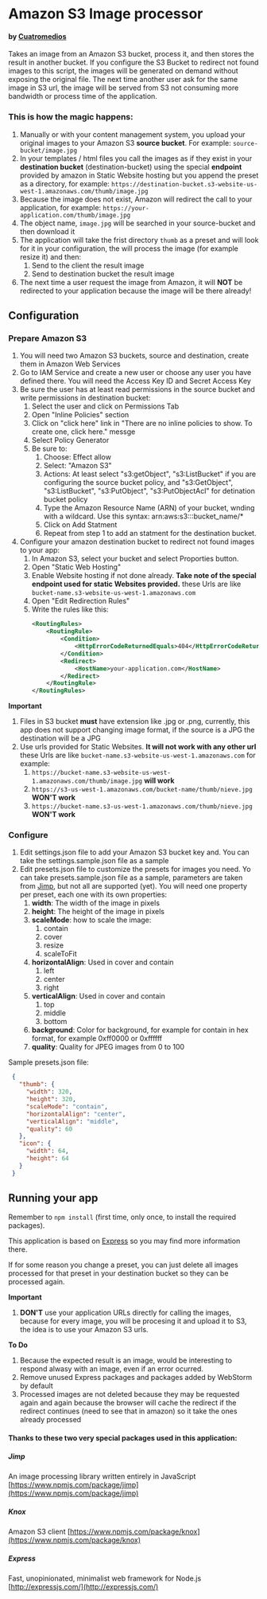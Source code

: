 # Amazon S3 Image processor

#### by [Cuatromedios](http://www.cuatromedios.com/)
 
 Takes an image from an Amazon S3 bucket, process it, and then stores the result in another bucket. If you configure the S3 Bucket to redirect not found images to this script, the images will be generated on demand without exposing the original file. The next time another user ask for the same image in S3 url, the image will be served from S3 not consuming more bandwidth or process time of the application.
 
 ### This is how the magic happens:
 
 1. Manually or with your content management system, you upload your original images to your Amazon S3 **source bucket**. For example: ```source-bucket/image.jpg```
 2. In your templates / html files you call the images as if they exist in your **destination bucket** (destination-bucket) using the special **endpoint** provided by amazon in Static Website hosting but you append the preset as a directory, for example: ```https://destination-bucket.s3-website-us-west-1.amazonaws.com/thumb/image.jpg```
 3. Because the image does not exist, Amazon will redirect the call to your application, for example: ```https://your-application.com/thumb/image.jpg```
 4. The object name, ```image.jpg``` will be searched in your source-bucket and then download it
 5. The application will take the frist directory ```thumb``` as a preset and will look for it in your configuration, the will process the image (for example resize it) and then:
     1. Send to the client the result image
     2. Send to destination bucket the result image
 6. The next time a user request the image from Amazon, it will **NOT** be redirected to your application because the image will be there already!
 
 ## Configuration
 
 ### Prepare Amazon S3
 
 1. You will need two Amazon S3 buckets, source and destination, create them in Amazon Web Services
 2. Go to IAM Service and create a new user or choose any user you have defined there. You will need the Access Key ID and Secret Access Key
 3. Be sure the user has at least read permissions in the source bucket and write permissions in destination bucket:
    1. Select the user and click on Permissions Tab
    2. Open "Inline Policies" section
    3. Click on "click here" link in "There are no inline policies to show. To create one, click here." messge
    4. Select Policy Generator
    5. Be sure to:
        1. Choose: Effect allow
        2. Select: "Amazon S3"
        3. Actions: At least select "s3:getObject", "s3:ListBucket" if you are configuring the source bucket policy, and  "s3:GetObject", "s3:ListBucket", "s3:PutObject", "s3:PutObjectAcl" for detination bucket policy
        4. Type the Amazon Resource Name (ARN) of your bucket, wnding with a wildcard. Use this syntax: arn:aws:s3:::bucket_name/*
        5. Click on Add Statment
        6. Repeat from step 1 to add an statment for the destination bucket.
  4. Configure your amazon destination bucket to redirect not found images to your app:
     1. In Amazon S3, select your bucket and select Proporties button.
     2. Open "Static Web Hosting"
     3. Enable Website hosting if not done already. **Take note of the special endpoint used for static Websites provided.** these Urls are like ```bucket-name.s3-website-us-west-1.amazonaws.com```
     4. Open "Edit Redirection Rules"
     5. Write the rules like this:
        ```XML
        <RoutingRules>
            <RoutingRule>
                <Condition>
                    <HttpErrorCodeReturnedEquals>404</HttpErrorCodeReturnedEquals>
                </Condition>
                <Redirect>
                    <HostName>your-application.com</HostName>
                </Redirect>
            </RoutingRule>
        </RoutingRules>
        ```
        
 **Important**
 1. Files in S3 bucket **must** have extension like .jpg or .png, currently, this app does not support changing image format, if the source is a JPG the destination will be a JPG
 2. Use urls provided for Static Websites. **It will not work with any other url** these Urls are like ```bucket-name.s3-website-us-west-1.amazonaws.com``` for example:
     1. ```https://bucket-name.s3-website-us-west-1.amazonaws.com/thumb/image.jpg``` **will work**
     2. ```https://s3-us-west-1.amazonaws.com/bucket-name/thumb/nieve.jpg``` **WON'T work** 
     2. ```https://bucket-name.s3-us-west-1.amazonaws.com/thumb/nieve.jpg``` **WON'T work** 
 
### Configure

 1. Edit settings.json file to add your Amazon S3 bucket key and. You can take the settings.sample.json file as a sample
 2. Edit presets.json file to customize the presets for images you need. Yo can take presets.sample.json file as a sample, parameters are taken from [Jimp](https://www.npmjs.com/package/jimp), but not all are supported (yet). You will need one property per preset, each one with its own properties:
     1. **width**: The width of the image in pixels
     2. **height**: The height of the image in pixels
     3. **scaleMode**: how to scale the image:
         1. contain
         2. cover
         3. resize
         4. scaleToFit
     4. **horizontalAlign**: Used in cover and contain
         1. left
         2. center
         3. right
     5. **verticalAlign**: Used in cover and contain
         1. top
         2. middle
         3. bottom
     6. **background**: Color for background, for example for contain in hex format, for example 0xff0000 or 0xffffff
     6. **quality**: Quality for JPEG images from 0 to 100
    

  
Sample presets.json file:
```JSON
 {
   "thumb": {
     "width": 320,
     "height": 320,
     "scaleMode": "contain",
     "horizontalAlign": "center",
     "verticalAlign": "middle",
     "quality": 60
   },
   "icon": {
     "width": 64,
     "height": 64
   }
 }
 ```
 
## Running your app

Remember to `npm install` (first time, only once, to install the required packages).

This application is based on [Express](http://expressjs.com/) so you may find more information there.

If for some reason you change a preset, you can just delete all images processed for that preset in your destination bucket so they can be processed again.

**Important**
 1. **DON'T** use your application URLs directly for calling the images, because for every image, you will be procesing it and upload it to S3, the idea is to use your Amazon S3 urls.

**To Do**
1. Because the expected result is an image, would be interesting to respond alwasy with an image, even if an error ocurred.
2. Remove unused Express packages and packages added by WebStorm by default
3. Processed images are not deleted because they may be requested again and again because the browser will cache the redirect if the redirect continues (need to see that in amazon) so it take the ones already processed


#### Thanks to these two very special packages used in this application:

##### Jimp

An image processing library written entirely in JavaScript 
[https://www.npmjs.com/package/jimp](https://www.npmjs.com/package/jimp)

##### Knox

Amazon S3 client
[https://www.npmjs.com/package/knox](https://www.npmjs.com/package/knox)

##### Express

Fast, unopinionated, minimalist web framework for Node.js
[http://expressjs.com/](http://expressjs.com/)
